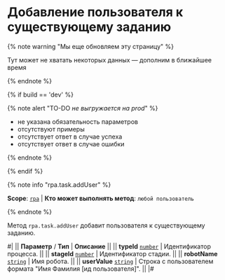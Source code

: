 # Добавление пользователя к существующему заданию

{% note warning "Мы еще обновляем эту страницу" %}

Тут может не хватать некоторых данных — дополним в ближайшее время

{% endnote %}

{% if build == 'dev' %}

{% note alert "TO-DO _не выгружается на prod_" %}

- не указана обязательность параметров
- отсутствуют примеры
- отсутствует ответ в случае успеха
- отсутствует ответ в случае ошибки

{% endnote %}

{% endif %}

{% note info "rpa.task.addUser" %}

**Scope**: [`rpa`](../../../scopes/permissions.md) | **Кто может выполнять метод**: `любой пользователь`

{% endnote %}

Метод `rpa.task.addUser` добавит пользователя к существующему заданию.

#|
|| **Параметр** / **Тип** | **Описание** ||
|| **typeId** 
[`number`](../../../data-types.md) | Идентификатор процесса. ||
|| **stageId** 
[`number`](../../../data-types.md) | Идентификатор стадии. ||
|| **robotName** 
[`string`](../../../data-types.md) | Имя робота. ||
|| **userValue** 
[`string`](../../../data-types.md) | Строка с пользователем формата "Имя Фамилия [ид пользователя]". ||
|#